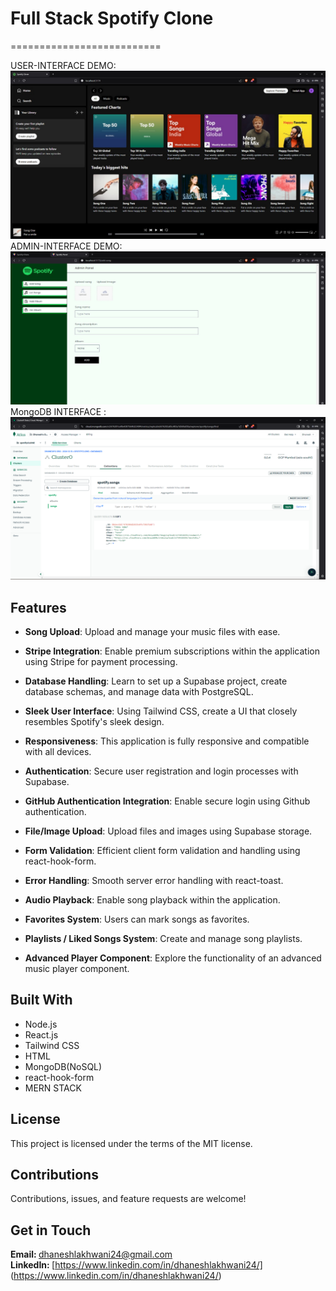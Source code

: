 # Full Stack Spotify Clone
==========================

USER-INTERFACE DEMO:
![FRONTEND](image.png)
ADMIN-INTERFACE DEMO:
![BACKEND](image-1.png)
MongoDB INTERFACE :
![MongoDB](image-2.png)

## Features

- **Song Upload**: Upload and manage your music files with ease.

- **Stripe Integration**: Enable premium subscriptions within the application using Stripe for payment processing.

- **Database Handling**: Learn to set up a Supabase project, create database schemas, and manage data with PostgreSQL.

- **Sleek User Interface**: Using Tailwind CSS, create a UI that closely resembles Spotify's sleek design.

- **Responsiveness**: This application is fully responsive and compatible with all devices.

- **Authentication**: Secure user registration and login processes with Supabase.

- **GitHub Authentication Integration**: Enable secure login using Github authentication.

- **File/Image Upload**: Upload files and images using Supabase storage.

- **Form Validation**: Efficient client form validation and handling using react-hook-form.

- **Error Handling**: Smooth server error handling with react-toast.

- **Audio Playback**: Enable song playback within the application.

- **Favorites System**: Users can mark songs as favorites.

- **Playlists / Liked Songs System**: Create and manage song playlists.

- **Advanced Player Component**: Explore the functionality of an advanced music player component.


## Built With

- Node.js
- React.js
- Tailwind CSS
- HTML
- MongoDB(NoSQL)
- react-hook-form
- MERN STACK

## License

This project is licensed under the terms of the MIT license.

## Contributions

Contributions, issues, and feature requests are welcome!

## Get in Touch

<b>Email: </b> dhaneshlakhwani24@gmail.com <br/>
<b>LinkedIn: </b> [https://www.linkedin.com/in/dhaneshlakhwani24/] (https://www.linkedin.com/in/dhaneshlakhwani24/)  <br/>
